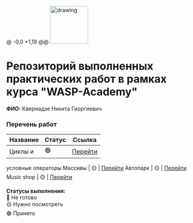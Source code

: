@ -0,0 +1,19 @@
<a href="https://wasp-academy.com"><img src="https://wasp-academy.com/Resources/wasp-logo.png" alt="drawing" width="100"/></a>

# Репозиторий выполненных практических работ в рамках курса "WASP-Academy"
**ФИО:** Квернадзе Никита Гиоргиевич

### Перечень работ

Название          | Статус | Ссылка
------------------|--------|--------
Циклы и           | 🟢    | <a href="https://github.com/nikitakv1-gif/Homework/tree/master/HM1">Перейти</a>
условные операторы
Массивы           | 🟡    | <a href="https://github.com/nikitakv1-gif/Homework/tree/master/HM2">Перейти</a>
Автопарк          | 🟡    | <a href="https://github.com/nikitakv1-gif/Homework/tree/master/autopark">Перейти</a>
Music shop        | 🟡    | <a href="https://github.com/nikitakv1-gif/Homework/tree/master/musicshop">Перейти</a>


**Статусы выполнения:** <br>
🔴 Не готово <br>
🟡 Нужно посмотреть <br>
🟢 Принято <br>
